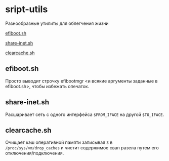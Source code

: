# sript-utils

Разнообразные утилиты для облегчения жизни

[efiboot.sh ](##efiboot.sh)

[share-inet.sh](##share-inet.sh)

[clearcache.sh](##clearcache.sh)

## efiboot.sh
 Просто выводит строчку efibootmgr <и всякие аргументы заданные в
 efiboot.sh>, чтобы избежать опечаток.

## share-inet.sh
 Расшаривает сеть с одного интерфейса `$FROM_IFACE` на другой
 `$TO_IFACE`.

## clearcache.sh
 Очищает кэш оперативной памяти записывая `3` в
 `/proc/sys/vm/drop_caches` и чистит содержимое свап разела путем его
 отключения/подключения.
